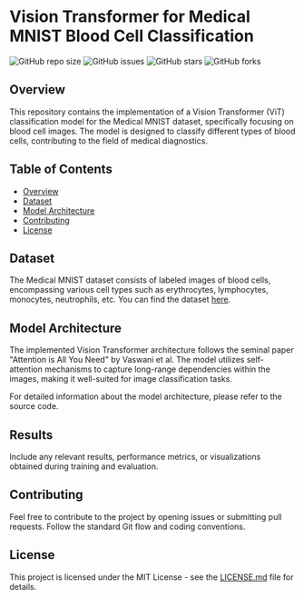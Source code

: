 # Vision Transformer for Medical MNIST Blood Cell Classification

![GitHub repo size](https://img.shields.io/github/repo-size/YourUsername/YourRepository)
![GitHub issues](https://img.shields.io/github/issues/YourUsername/YourRepository)
![GitHub stars](https://img.shields.io/github/stars/YourUsername/YourRepository)
![GitHub forks](https://img.shields.io/github/forks/YourUsername/YourRepository)

## Overview

This repository contains the implementation of a Vision Transformer (ViT) classification model for the Medical MNIST dataset, specifically focusing on blood cell images. The model is designed to classify different types of blood cells, contributing to the field of medical diagnostics.

## Table of Contents

- [Overview](#overview)
- [Dataset](#dataset)
- [Model Architecture](#model-architecture)
- [Contributing](#contributing)
- [License](#license)

## Dataset

The Medical MNIST dataset consists of labeled images of blood cells, encompassing various cell types such as erythrocytes, lymphocytes, monocytes, neutrophils, etc. You can find the dataset [here](link-to-dataset).

## Model Architecture

The implemented Vision Transformer architecture follows the seminal paper "Attention is All You Need" by Vaswani et al. The model utilizes self-attention mechanisms to capture long-range dependencies within the images, making it well-suited for image classification tasks.

For detailed information about the model architecture, please refer to the source code.


## Results

Include any relevant results, performance metrics, or visualizations obtained during training and evaluation.


## Contributing

Feel free to contribute to the project by opening issues or submitting pull requests. Follow the standard Git flow and coding conventions.

## License

This project is licensed under the MIT License - see the [LICENSE.md](LICENSE.md) file for details.
